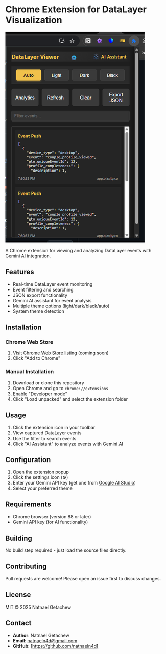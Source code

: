 # Chrome Extension for DataLayer Visualization

![Extension Screenshot](screenshot.png)

A Chrome extension for viewing and analyzing DataLayer events with Gemini AI integration.

## Features

- Real-time DataLayer event monitoring
- Event filtering and searching
- JSON export functionality
- Gemini AI assistant for event analysis
- Multiple theme options (light/dark/black/auto)
- System theme detection

## Installation

### Chrome Web Store

1. Visit [Chrome Web Store listing](#) (coming soon)
2. Click "Add to Chrome"

### Manual Installation

1. Download or clone this repository
2. Open Chrome and go to `chrome://extensions`
3. Enable "Developer mode"
4. Click "Load unpacked" and select the extension folder

## Usage

1. Click the extension icon in your toolbar
2. View captured DataLayer events
3. Use the filter to search events
4. Click "AI Assistant" to analyze events with Gemini AI

## Configuration

1. Open the extension popup
2. Click the settings icon (⚙️)
3. Enter your Gemini API key (get one from [Google AI Studio](https://ai.google.dev/))
4. Select your preferred theme

## Requirements

- Chrome browser (version 88 or later)
- Gemini API key (for AI functionality)

## Building

No build step required - just load the source files directly.

## Contributing

Pull requests are welcome! Please open an issue first to discuss changes.

## License

MIT © 2025 Natnael Getachew

## Contact

- **Author**: Natnael Getachew
- **Email**: [natnaeln4d@gmail.com](mailto:natnaeln4d@gmail.com)
- **GitHub**: [https://github.com/natnaeln4d]